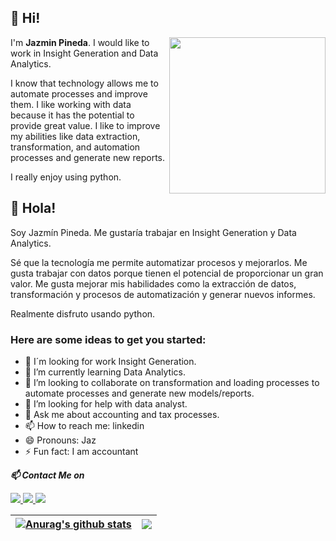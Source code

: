 
## 👋 Hi!

<!--https://acegif.com/wp-content/uploads/cat-typing-7.gif-->
<img align='right' src='https://acegif.com/wp-content/uploads/cat-typing-7.gif' width='250'>

I'm **Jazmin Pineda**. I would like to work in Insight Generation and Data Analytics.

I know that technology allows me to automate processes and improve them. I like working with data because it has the potential to provide great value. I like to improve my abilities like data extraction, transformation, and automation processes and generate new reports.

I really enjoy using python.


## 👋 Hola!
Soy Jazmín Pineda. Me gustaría trabajar en Insight Generation y Data Analytics.

Sé que la tecnología me permite automatizar procesos y mejorarlos. Me gusta trabajar con datos porque tienen el potencial de proporcionar un gran valor. Me gusta mejorar mis habilidades como la extracción de datos, transformación y procesos de automatización y generar nuevos informes.

Realmente disfruto usando python.






### Here are some ideas to get you started:

- 🔭 I´m looking for work Insight Generation.
- 🌱 I’m currently learning Data Analytics.
- 👯 I’m looking to collaborate on transformation and loading processes to automate processes and generate new models/reports.
- 🤔 I’m looking for help with data analyst.
- 💬 Ask me about accounting and tax processes.
- 📫 How to reach me: linkedin
- 😄 Pronouns: Jaz
- ⚡ Fun fact: I am accountant

<!-- ## 📫 Contact Me on Social Media -->
**_📫 Contact Me on_**
<!-- Social Section -->

  <a href= "https://github.com/jazminpineda/">
    <img src="https://img.icons8.com/material-outlined/30/689d6a/source-code.png"/>
  </a>
  <a href= "https://www.linkedin.com/in/jazminpineda/">
    <img src="https://img.icons8.com/material-outlined/30/689d6a/linkedin.png"/>
  </a>
  <!--<a href="https://github.com/jazminpineda/CV/blob/master/CV.pdf">
    <img src="https://img.icons8.com/material-outlined/30/689d6a/parse-from-clipboard.png"/>
  </a> -->
  <a href="mailto:jppinedac940@hotmail.com">
    <img src="https://img.icons8.com/ios-glyphs/30/689d6a/physics.png"/>
  </a>


| <a href="https://github.com/jazminpineda/github-readme-stats"><img align="center" src="https://github-readme-stats.vercel.app/api?username=jazminpineda&show_icons=true&include_all_commits=true&theme=gotham&hide_border=true" alt="Anurag's github stats" /></a> | <a href="https://github.com/jazminpineda/github-readme-stats"><img align="center" src="https://github-readme-stats.vercel.app/api/top-langs/?username=jazminpineda&layout=compact&theme=gotham&hide_border=true" /></a> |
| ------------- | ------------- |



             
